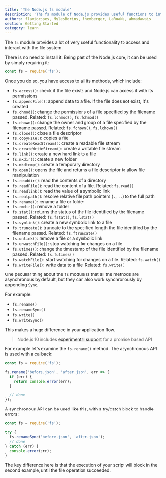 ```yaml
---
title: 'The Node.js fs module'
description: 'The fs module of Node.js provides useful functions to interact with the file system'
authors: flaviocopes, MylesBorins, fhemberger, LaRuaNa, ahmadawais
section: Getting Started
category: learn
---
```


The `fs` module provides a lot of very useful functionality to access and interact with the file system.

There is no need to install it. Being part of the Node.js core, it can be used by simply requiring it:

```js
const fs = require('fs');
```

Once you do so, you have access to all its methods, which include:

* `fs.access()`: check if the file exists and Node.js can access it with its permissions
* `fs.appendFile()`: append data to a file. If the file does not exist, it's created
* `fs.chmod()`: change the permissions of a file specified by the filename passed. Related: `fs.lchmod()`, `fs.fchmod()`
* `fs.chown()`: change the owner and group of a file specified by the filename passed. Related: `fs.fchown()`, `fs.lchown()`
* `fs.close()`: close a file descriptor
* `fs.copyFile()`: copies a file
* `fs.createReadStream()`: create a readable file stream
* `fs.createWriteStream()`: create a writable file stream
* `fs.link()`: create a new hard link to a file
* `fs.mkdir()`: create a new folder
* `fs.mkdtemp()`: create a temporary directory
* `fs.open()`: opens the file and returns a file descriptor to allow file manipulation
* `fs.readdir()`: read the contents of a directory
* `fs.readFile()`: read the content of a file. Related: `fs.read()`
* `fs.readlink()`: read the value of a symbolic link
* `fs.realpath()`: resolve relative file path pointers (`.`, `..`) to the full path
* `fs.rename()`: rename a file or folder
* `fs.rmdir()`: remove a folder
* `fs.stat()`: returns the status of the file identified by the filename passed. Related: `fs.fstat()`, `fs.lstat()`
* `fs.symlink()`: create a new symbolic link to a file
* `fs.truncate()`: truncate to the specified length the file identified by the filename passed. Related: `fs.ftruncate()`
* `fs.unlink()`: remove a file or a symbolic link
* `fs.unwatchFile()`: stop watching for changes on a file
* `fs.utimes()`: change the timestamp of the file identified by the filename passed. Related: `fs.futimes()`
* `fs.watchFile()`: start watching for changes on a file. Related: `fs.watch()`
* `fs.writeFile()`: write data to a file. Related: `fs.write()`

One peculiar thing about the `fs` module is that all the methods are asynchronous by default, but they can also work synchronously by appending `Sync`.

For example:

* `fs.rename()`
* `fs.renameSync()`
* `fs.write()`
* `fs.writeSync()`

This makes a huge difference in your application flow.

> Node.js 10 includes [experimental support](https://nodejs.org/api/fs.html#fs_fs_promises_api) for a promise based API

For example let's examine the `fs.rename()` method. The asynchronous API is used with a callback:

```js
const fs = require('fs');

fs.rename('before.json', 'after.json', err => {
  if (err) {
    return console.error(err);
  }

  // done
});
```

A synchronous API can be used like this, with a try/catch block to handle errors:

```js
const fs = require('fs');

try {
  fs.renameSync('before.json', 'after.json');
  // done
} catch (err) {
  console.error(err);
}
```

The key difference here is that the execution of your script will block in the second example, until the file operation succeeded.
